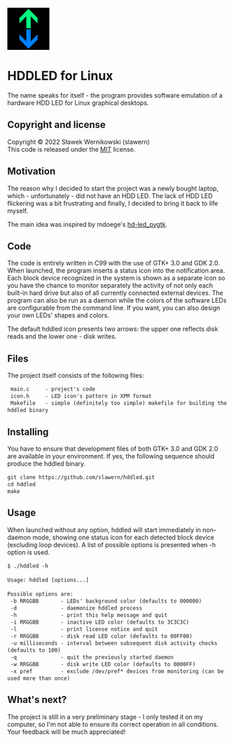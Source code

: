![hddled logo](./logo.png)

# HDDLED for Linux

The name speaks for itself - the program provides software emulation of a hardware HDD LED for Linux graphical desktops.

## Copyright and license

Copyright © 2022 Sławek Wernikowski (slawern)  
This code is released under the [MIT](./LICENSE) license.

## Motivation

The reason why I decided to start the project was a newly bought laptop, which - unfortunately - did not have an HDD LED. The lack of HDD LED flickering was a bit frustrating and finally, I decided to bring it back to life myself. 

The main idea was inspired by mdoege's [hd-led_pygtk](https://github.com/mdoege/hd-led_pygtk).

## Code

The code is entirely written in C99 with the use of GTK+ 3.0 and GDK 2.0. When launched, the program inserts a status icon into the notification area. Each block device recognized in the system is shown as a separate icon so you have the chance to monitor separately the activity of not only each built-in hard drive but also of all currently connected external devices. The program can also be run as a daemon while the colors of the software LEDs are configurable from the command line. If you want, you can also design your own LEDs' shapes and colors.

The default hddled icon presents two arrows: the upper one reflects disk reads and the lower one - disk writes. 

## Files

The project itself consists of the following files:

````
 main.c     - project's code
 icon.h     - LED icon's pattern in XPM format
 Makefile   - simple (definitely too simple) makefile for building the hddled binary
````

## Installing

You have to ensure that development files of both GTK+ 3.0 and GDK 2.0 are available in your environment. If yes, the following sequence should produce the hddled binary. 

````
git clone https://github.com/slawern/hddled.git
cd hddled
make
````

## Usage

When launched without any option, hddled will start immediately in non-daemon mode, showing one status icon for each detected block device (excluding loop devices). A list of possible options is presented when -h option is used.

````
$ ./hddled -h

Usage: hddled [options...]

Possible options are:
 -b RRGGBB       - LEDs' background color (defaults to 000000)
 -d              - daemonize hddled process
 -h              - print this help message and quit
 -i RRGGBB       - inactive LED color (defaults to 3C3C3C)
 -l              - print license notice and quit
 -r RRGGBB       - disk read LED color (defaults to 00FF00)
 -u milliseconds - interval between subsequent disk activity checks (defaults to 100)
 -q              - quit the previously started daemon
 -w RRGGBB       - disk write LED color (defaults to 0000FF)
 -x pref         - exclude /dev/pref* devices from monitoring (can be used more than once)
````

## What's next?

The project is still in a very preliminary stage - I only tested it on my computer, so I'm not able to ensure its correct operation in all conditions. Your feedback will be much appreciated!